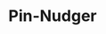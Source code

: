 ---
layout: pid
title: Pin-Nudger
owner: PinNudger
license: MIT
site: https://github.com/jerryg-77/Pin-Nudger
source: https://github.com/jerryg-77/Pin-Nudger
---